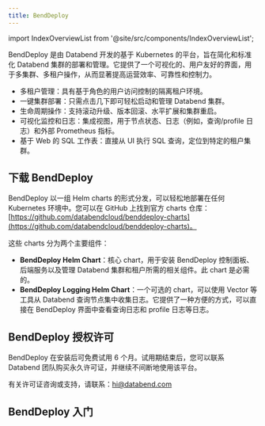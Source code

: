 ```yaml
---
title: BendDeploy
---
```


import IndexOverviewList from '@site/src/components/IndexOverviewList';

BendDeploy 是由 Databend 开发的基于 Kubernetes 的平台，旨在简化和标准化 Databend 集群的部署和管理。它提供了一个可视化的、用户友好的界面，用于多集群、多租户操作，从而显著提高运营效率、可靠性和控制力。

- 多租户管理：具有基于角色的用户访问控制的隔离租户环境。
- 一键集群部署：只需点击几下即可轻松启动和管理 Databend 集群。
- 生命周期操作：支持滚动升级、版本回滚、水平扩展和集群重启。
- 可视化监控和日志：集成视图，用于节点状态、日志（例如，查询/profile 日志）和外部 Prometheus 指标。
- 基于 Web 的 SQL 工作表：直接从 UI 执行 SQL 查询，定位到特定的租户集群。

## 下载 BendDeploy

BendDeploy 以一组 Helm charts 的形式分发，可以轻松地部署在任何 Kubernetes 环境中。您可以在 GitHub 上找到官方 charts 仓库：[https://github.com/databendcloud/benddeploy-charts](https://github.com/databendcloud/benddeploy-charts)。

这些 charts 分为两个主要组件：

- **BendDeploy Helm Chart**：核心 chart，用于安装 BendDeploy 控制面板、后端服务以及管理 Databend 集群和租户所需的相关组件。此 chart 是必需的。
- **BendDeploy Logging Helm Chart**：一个可选的 chart，可以使用 Vector 等工具从 Databend 查询节点集中收集日志。它提供了一种方便的方式，可以直接在 BendDeploy 界面中查看查询日志和 profile 日志等日志。

## BendDeploy 授权许可

BendDeploy 在安装后可免费试用 6 个月。试用期结束后，您可以联系 Databend 团队购买永久许可证，并继续不间断地使用该平台。

有关许可证咨询或支持，请联系：[hi@databend.com](mailto:hi@databend.com)

## BendDeploy 入门

<IndexOverviewList />